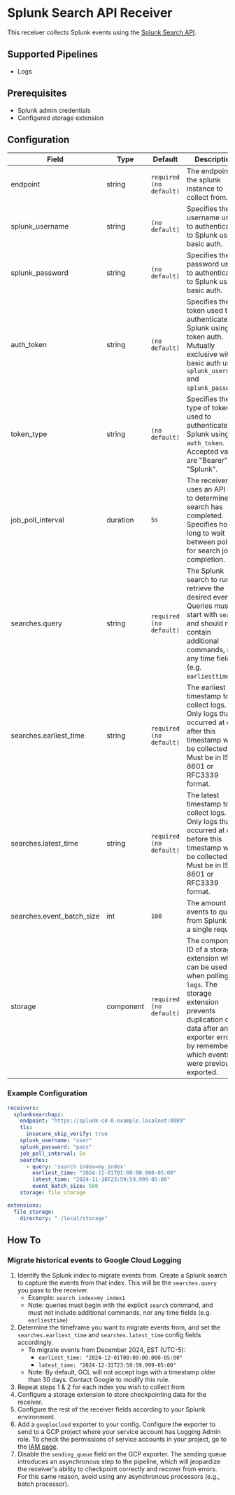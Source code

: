 # Splunk Search API Receiver
This receiver collects Splunk events using the [Splunk Search API](https://docs.splunk.com/Documentation/Splunk/9.3.1/RESTREF/RESTsearch).

## Supported Pipelines
- Logs

## Prerequisites
- Splunk admin credentials
- Configured storage extension

## Configuration
| Field               | Type     | Default                                                                                         | Description                                                                                                                                                             |
|---------------------|----------|-------------------------------------------------------------------------------------------------|-------------------------------------------------------------------------------------------------------------------------------------------------------------------------|
| endpoint                   | string   | `required` `(no default)`                                                                 | The endpoint of the splunk instance to collect from.                                                                                                                                         |
| splunk_username            | string   | `(no default)`                                                                           | Specifies the username used to authenticate to Splunk using basic auth.                                                                                                           |
| splunk_password            | string   | `(no default)`                                                                           | Specifies the password used to authenticate to Splunk using basic auth.                                                                                                           |
| auth_token                    | string   | `(no default)`                                                                           | Specifies the token used to authenticate to Splunk using token auth. Mutually exclusive with basic auth using `splunk_username` and `splunk_password`. |
| token_type                    | string   | `(no default)`                                                                           | Specifies the type of token used to authenticate to Splunk using `auth_token`. Accepted values are "Bearer" or "Splunk". |
| job_poll_interval | duration | `5s` | The receiver uses an API call to determine if a search has completed. Specifies how long to wait between polling for search job completion. |
| searches.query | string | `required (no default)` | The Splunk search to run to retrieve the desired events. Queries must start with `search` and should not contain additional commands, nor any time fields (e.g. `earliesttime`) |
| searches.earliest_time | string | `required (no default)` | The earliest timestamp to collect logs. Only logs that occurred at or after this timestamp will be collected. Must be in ISO 8601 or RFC3339 format. |
| searches.latest_time | string | `required (no default)` | The latest timestamp to collect logs. Only logs that occurred at or before this timestamp will be collected. Must be in ISO 8601 or RFC3339 format. |
| searches.event_batch_size | int | `100` | The amount of events to query from Splunk for a single request. |
| storage | component | `required (no default)` | The component ID of a storage extension which can be used when polling for `logs`. The storage extension prevents duplication of data after an exporter error by remembering which events were previously exported. |

### Example Configuration
```yaml
receivers:
  splunksearchapi:
    endpoint: "https://splunk-c4-0.example.localnet:8089"
    tls:
      insecure_skip_verify: true
    splunk_username: "user"
    splunk_password: "pass"
    job_poll_interval: 5s
    searches:
      - query: 'search index=my_index'
        earliest_time: "2024-11-01T01:00:00.000-05:00"
        latest_time: "2024-11-30T23:59:59.999-05:00"
        event_batch_size: 500
    storage: file_storage

extensions:
  file_storage:
    directory: "./local/storage"
```

## How To

### Migrate historical events to Google Cloud Logging
1. Identify the Splunk index to migrate events from. Create a Splunk search to capture the events from that index. This will be the `searches.query` you pass to the receiver.
   - Example: `search index=my_index1`
   - Note: queries must begin with the explicit `search` command, and must not include additional commands, nor any time fields (e.g. `earliesttime`)
2. Determine the timeframe you want to migrate events from, and set the `searches.earliest_time` and `searches.latest_time` config fields accordingly.
   - To migrate events from December 2024, EST (UTC-5):
     - `earliest_time: "2024-12-01T00:00:00.000-05:00"`
     - `latest_time: "2024-12-31T23:59:59.999-05:00"`
   - Note: By default, GCL will not accept logs with a timestamp older than 30 days. Contact Google to modify this rule.
3. Repeat steps 1 & 2 for each index you wish to collect from
3. Configure a storage extension to store checkpointing data for the receiver.
4. Configure the rest of the receiver fields according to your Splunk environment.
5. Add a `googlecloud` exporter to your config. Configure the exporter to send to a GCP project where your service account has Logging Admin role. To check the permissions of service accounts in your project, go to the [IAM page](https://console.cloud.google.com/iam-admin/iam). 
6. Disable the `sending_queue` field on the GCP exporter. The sending queue introduces an asynchronous step to the pipeline, which will jeopardize the receiver's ability to checkpoint correctly and recover from errors. For this same reason, avoid using any asynchronous processors (e.g., batch processor).

